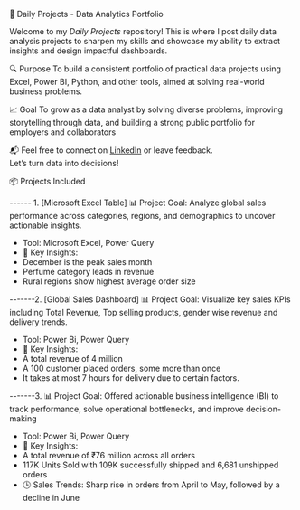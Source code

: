  📁 Daily Projects - Data Analytics Portfolio

Welcome to my *Daily Projects* repository! This is where I post daily data analysis projects to sharpen my skills and showcase my ability to extract insights and design impactful dashboards.

 🔍 Purpose
To build a consistent portfolio of practical data projects using Excel, Power BI, Python, and other tools, aimed at solving real-world business problems.

 📈 Goal
To grow as a data analyst by solving diverse problems, improving storytelling through data, and building a strong public portfolio for employers and collaborators

📬 Feel free to connect on [LinkedIn](https://www.linkedin.com/in/obiekwe-kosi-848b0b26b?utm_source=share&utm_campaign=share_via&utm_content=profile&utm_medium=android_app) or leave feedback.  
Let’s turn data into decisions!


📦 Projects Included

------ 1. [Microsoft Excel Table]
📊 Project Goal:
Analyze global sales performance across categories, regions, and demographics to uncover actionable insights.

- Tool: Microsoft Excel, Power Query
- 🧠 Key Insights:
- December is the peak sales month
- Perfume category leads in revenue
- Rural regions show highest average order size

-------2. [Global Sales Dashboard]
📊 Project Goal:
Visualize key sales KPIs including Total Revenue, Top selling products, gender wise revenue and delivery trends.

- Tool: Power Bi, Power Query
- 🧠 Key Insights:
- A total revenue of 4 million
- A 100 customer placed orders, some more than once
- It takes at most 7 hours for delivery due to certain factors. 

-------3. 
📊 Project Goal: Offered actionable business intelligence (BI) to track performance, solve operational bottlenecks, and improve decision-making
- Tool: Power Bi, Power Query
- 🧠 Key Insights:
- A total revenue of ₹76 million across all orders
- 117K Units Sold with 109K successfully shipped and 6,681 unshipped orders
- 🕒 Sales Trends: Sharp rise in orders from April to May, followed by a decline in June



